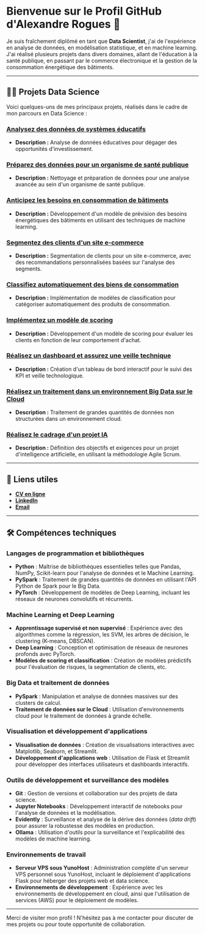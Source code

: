 # Bienvenue sur le Profil GitHub d'Alexandre Rogues 👋

Je suis fraîchement diplômé en tant que **Data Scientist**, j'ai de l'expérience en analyse de données, en modélisation statistique, et en machine learning. J'ai réalisé plusieurs projets dans divers domaines, allant de l'éducation à la santé publique, en passant par le commerce électronique et la gestion de la consommation énergétique des bâtiments.

---

## 🧑‍💻 Projets Data Science

Voici quelques-uns de mes principaux projets, réalisés dans le cadre de mon parcours en Data Science :

### [Analysez des données de systèmes éducatifs](https://github.com/Stabadev/Projet2_livrables)
- **Description :** Analyse de données éducatives pour dégager des opportunités d'investissement.

### [Préparez des données pour un organisme de santé publique](https://github.com/Stabadev/Projet3_livrables)
- **Description :** Nettoyage et préparation de données pour une analyse avancée au sein d'un organisme de santé publique.

### [Anticipez les besoins en consommation de bâtiments](https://github.com/Stabadev/Projet4_livrables)
- **Description :** Développement d'un modèle de prévision des besoins énergétiques des bâtiments en utilisant des techniques de machine learning.

### [Segmentez des clients d'un site e-commerce](https://github.com/Stabadev/Projet5_livrables)
- **Description :** Segmentation de clients pour un site e-commerce, avec des recommandations personnalisées basées sur l'analyse des segments.

### [Classifiez automatiquement des biens de consommation](https://github.com/Stabadev/Projet6_livrables)
- **Description :** Implémentation de modèles de classification pour catégoriser automatiquement des produits de consommation.

### [Implémentez un modèle de scoring](https://github.com/Stabadev/Projet7_livrables)
- **Description :** Développement d'un modèle de scoring pour évaluer les clients en fonction de leur comportement d'achat.

### [Réalisez un dashboard et assurez une veille technique](https://github.com/Stabadev/Projet8_livrables)
- **Description :** Création d'un tableau de bord interactif pour le suivi des KPI et veille technologique.

### [Réalisez un traitement dans un environnement Big Data sur le Cloud](https://github.com/Stabadev/Projet9_livrables)
- **Description :** Traitement de grandes quantités de données non structurées dans un environnement cloud.

### [Réalisez le cadrage d'un projet IA](https://github.com/Stabadev/Projet10_livrables)
- **Description :** Définition des objectifs et exigences pour un projet d'intelligence artificielle, en utilisant la méthodologie Agile Scrum.

---

## 🔗 Liens utiles
- **[CV en ligne](https://alexandre.rogues.fr)**
- **[LinkedIn](https://www.linkedin.com/in/AlexandreRogues)**
- **[Email](mailto:alexandre.rogues@gmail.com)**

---
## 🛠️ Compétences techniques

### Langages de programmation et bibliothèques
- **Python** : Maîtrise de bibliothèques essentielles telles que Pandas, NumPy, Scikit-learn pour l'analyse de données et le Machine Learning.
- **PySpark** : Traitement de grandes quantités de données en utilisant l'API Python de Spark pour le Big Data.
- **PyTorch** : Développement de modèles de Deep Learning, incluant les réseaux de neurones convolutifs et récurrents.

### Machine Learning et Deep Learning
- **Apprentissage supervisé et non supervisé** : Expérience avec des algorithmes comme la régression, les SVM, les arbres de décision, le clustering (K-means, DBSCAN).
- **Deep Learning** : Conception et optimisation de réseaux de neurones profonds avec PyTorch.
- **Modèles de scoring et classification** : Création de modèles prédictifs pour l'évaluation de risques, la segmentation de clients, etc.

### Big Data et traitement de données
- **PySpark** : Manipulation et analyse de données massives sur des clusters de calcul.
- **Traitement de données sur le Cloud** : Utilisation d'environnements cloud pour le traitement de données à grande échelle.

### Visualisation et développement d'applications
- **Visualisation de données** : Création de visualisations interactives avec Matplotlib, Seaborn, et Streamlit.
- **Développement d'applications web** : Utilisation de Flask et Streamlit pour développer des interfaces utilisateurs et dashboards interactifs.

### Outils de développement et surveillance des modèles
- **Git** : Gestion de versions et collaboration sur des projets de data science.
- **Jupyter Notebooks** : Développement interactif de notebooks pour l'analyse de données et la modélisation.
- **Evidently** : Surveillance et analyse de la dérive des données (*data drift*) pour assurer la robustesse des modèles en production.
- **Ollama** : Utilisation d'outils pour la surveillance et l'explicabilité des modèles de machine learning.

### Environnements de travail
- **Serveur VPS sous YunoHost** : Administration complète d'un serveur VPS personnel sous YunoHost, incluant le déploiement d'applications Flask pour héberger des projets web et data science.
- **Environnements de développement** : Expérience avec les environnements de développement en cloud, ainsi que l'utilisation de services (AWS) pour le déploiement de modèles.

---

Merci de visiter mon profil ! N'hésitez pas à me contacter pour discuter de mes projets ou pour toute opportunité de collaboration.

